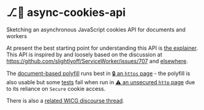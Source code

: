 # ⎇🍪️ async-cookies-api
Sketching an asynchronous JavaScript cookies API for documents and workers

At present the best starting point for understanding this API is [the explainer](explainer.md). This API is inspired by and loosely based on the discussion at https://github.com/slightlyoff/ServiceWorker/issues/707 and [elsewhere](https://github.com/WICG/async-cookies-api/issues/14).

The [document-based polyfill](cookies.js) runs best in [🔒&#xFE0F; an `https` page](https://wicg.github.io/async-cookies-api/cookies_test) - the polyfill is also usable but some [tests](cookies_test.js) fail when run in [⚠&#xFE0F; an unsecured `http` page](http://wicg.github.io/async-cookies-api/cookies_test.html) due to its reliance on `Secure` cookie access.

There is also a [related WICG discourse thread](https://discourse.wicg.io/t/rfc-proposal-for-an-asynchronous-cookies-api/1652).
